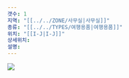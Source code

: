 ```yaml
---
갯수: 1
지역: "[[../../ZONE/사무실|사무실]]"
종류: "[[../../TYPES/여행용품|여행용품]]"
위치: "[[I-J|I-J]]"
상세위치: 
설명: 
---
```

![](http://192.168.50.22/images/240608_IMG_0245.jpg)